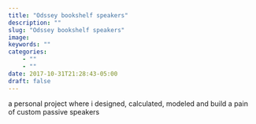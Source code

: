 ```yaml
---
title: "Odssey bookshelf speakers"
description: ""
slug: "Odssey bookshelf speakers"
image: 
keywords: ""
categories: 
    - ""
    - ""
date: 2017-10-31T21:28:43-05:00
draft: false
---
```


a personal project where i designed, calculated, modeled and build a pain of custom passive speakers